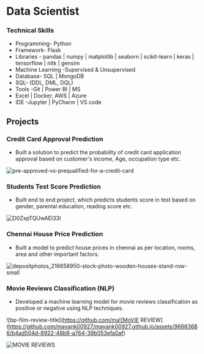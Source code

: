 # Data Scientist

### Technical Skills

* Programming- Python 
* Framework- Flask 
* Libraries - pandas | numpy | matplotlib | seaborn | scikit-learn | keras | tensorflow | nltk | gensim 
* Machine Learning -Supervised & Unsupervised 
* Database- SQL | MongoDB 
* SQL- (DDL, DML, DQL) 
* Tools -Git | Power BI | MS 
* Excel | Docker, AWS | Azure 
* IDE -Jupyter | PyCharm | VS code

## Projects

### Credit Card Approval Prediction 
* Built a solution to predict the probability of credit card 
application approval based on customer's income, 
Age, occupation type etc. 

![pre-approved-vs-prequalified-for-a-credit-card](https://github.com/mayank00927/mayank00927.github.io/assets/96683686/917a49f2-e782-43ba-a216-f2ec219ddf35)

### Students Test Score Prediction 
* Built end to end project, which predicts students score 
in test based on gender, parental education, reading 
score etc. 

 ![D0ZxpTQUwAEI33I](https://github.com/mayank00927/mayank00927.github.io/assets/96683686/0a334363-e5ab-4069-b294-a21616816109)

### Chennai House Price Prediction 
* Built a model to predict house prices in chennai as 
per location, rooms, area and other important factors. 

![depositphotos_216658950-stock-photo-wooden-houses-stand-row-small](https://github.com/mayank00927/mayank00927.github.io/assets/96683686/e09d95a2-ba82-41ec-9d25-8f4e5735857d)

### Movie Reviews Classification (NLP) 
* Developed a machine learning model for movie reviews 
classification as positive or negative using NLP 
techniques. 


![bp-film-review-title](https://github.com/ma![MoVIE REVIEW](https://github.com/mayank00927/mayank00927.github.io/assets/96683686/b4ad504d-8922-48b9-a764-39b053efa0af)



![MOVIE REVIEWS](https://github.com/mayank00927/mayank00927.github.io/assets/96683686/42ee0924-b3d9-41c1-9dd3-c6f1af5561db)

